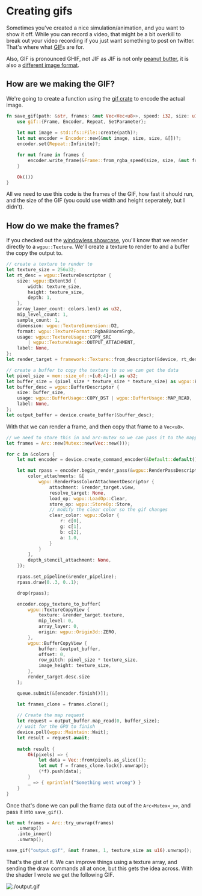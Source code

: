 # Creating gifs 

Sometimes you've created a nice simulation/animation, and you want to show it off. While you can record a video, that might be a bit overkill to break out your video recording if you just want something to post on twitter. That's where what [GIF](https://en.wikipedia.org/wiki/GIF)s are for.

Also, GIF is pronounced GHIF, not JIF as JIF is not only [peanut butter](https://en.wikipedia.org/wiki/Jif_%28peanut_butter%29), it is also a [different image format](https://filext.com/file-extension/JIF).

## How are we making the GIF?

We're going to create a function using the [gif crate](https://docs.rs/gif/) to encode the actual image.

```rust
fn save_gif(path: &str, frames: &mut Vec<Vec<u8>>, speed: i32, size: u16) -> Result<(), failure::Error> {
    use gif::{Frame, Encoder, Repeat, SetParameter};
    
    let mut image = std::fs::File::create(path)?;
    let mut encoder = Encoder::new(&mut image, size, size, &[])?;
    encoder.set(Repeat::Infinite)?;

    for mut frame in frames {
        encoder.write_frame(&Frame::from_rgba_speed(size, size, &mut frame, speed))?;
    }

    Ok(())
}
```

<!-- image-rs doesn't currently support looping, so I switched to gif -->
<!-- A GIF is a type of image, and fortunately the [image crate](https://docs.rs/image/) supports GIFs natively. It's pretty simple to use. -->

<!-- ```rust
fn save_gif(path: &str, frames: &mut Vec<Vec<u8>>, speed: i32, size: u16) -> Result<(), failure::Error> {
    let output = std::fs::File::create(path)?;
    let mut encoder = image::gif::Encoder::new(output);

    for mut data in frames {
        let frame = image::gif::Frame::from_rgba_speed(size, size, &mut data, speed);
        encoder.encode(&frame)?;
    }

    Ok(())
}
``` -->

All we need to use this code is the frames of the GIF, how fast it should run, and the size of the GIF (you could use width and height seperately, but I didn't).

## How do we make the frames?

If you checked out the [windowless showcase](../windowless/#a-triangle-without-a-window), you'll know that we render directly to a `wgpu::Texture`. We'll create a texture to render to and a buffer the copy the output to.

```rust
// create a texture to render to
let texture_size = 256u32;
let rt_desc = wgpu::TextureDescriptor {
    size: wgpu::Extent3d {
        width: texture_size,
        height: texture_size,
        depth: 1,
    },
    array_layer_count: colors.len() as u32,
    mip_level_count: 1,
    sample_count: 1,
    dimension: wgpu::TextureDimension::D2,
    format: wgpu::TextureFormat::Rgba8UnormSrgb,
    usage: wgpu::TextureUsage::COPY_SRC
        | wgpu::TextureUsage::OUTPUT_ATTACHMENT,
    label: None,
};
let render_target = framework::Texture::from_descriptor(&device, rt_desc);

// create a buffer to copy the texture to so we can get the data
let pixel_size = mem::size_of::<[u8;4]>() as u32;
let buffer_size = (pixel_size * texture_size * texture_size) as wgpu::BufferAddress;
let buffer_desc = wgpu::BufferDescriptor {
    size: buffer_size,
    usage: wgpu::BufferUsage::COPY_DST | wgpu::BufferUsage::MAP_READ,
    label: None,
};
let output_buffer = device.create_buffer(&buffer_desc);
```

With that we can render a frame, and then copy that frame to a `Vec<u8>`.

```rust
// we need to store this in and arc-mutex so we can pass it to the mapping function
let frames = Arc::new(Mutex::new(Vec::new()));

for c in &colors {
    let mut encoder = device.create_command_encoder(&Default::default());

    let mut rpass = encoder.begin_render_pass(&wgpu::RenderPassDescriptor {
        color_attachments: &[
            wgpu::RenderPassColorAttachmentDescriptor {
                attachment: &render_target.view,
                resolve_target: None,
                load_op: wgpu::LoadOp::Clear,
                store_op: wgpu::StoreOp::Store,
                // modify the clear color so the gif changes
                clear_color: wgpu::Color {
                    r: c[0],
                    g: c[1],
                    b: c[2],
                    a: 1.0,
                }
            }
        ],
        depth_stencil_attachment: None,
    });

    rpass.set_pipeline(&render_pipeline);
    rpass.draw(0..3, 0..1);

    drop(rpass);

    encoder.copy_texture_to_buffer(
        wgpu::TextureCopyView {
            texture: &render_target.texture,
            mip_level: 0,
            array_layer: 0,
            origin: wgpu::Origin3d::ZERO,
        }, 
        wgpu::BufferCopyView {
            buffer: &output_buffer,
            offset: 0,
            row_pitch: pixel_size * texture_size,
            image_height: texture_size,
        },
        render_target.desc.size
    );

    queue.submit(&[encoder.finish()]);

    let frames_clone = frames.clone();
        
    // Create the map request
    let request = output_buffer.map_read(0, buffer_size);
    // wait for the GPU to finish
    device.poll(wgpu::Maintain::Wait);
    let result = request.await;
    
    match result {
        Ok(pixels) => {
            let data = Vec::from(pixels.as_slice());
            let mut f = frames_clone.lock().unwrap();
            (*f).push(data);
        }
        _ => { eprintln!("Something went wrong") }
    }
}
```

Once that's done we can pull the frame data out of the `Arc<Mutex<_>>`, and pass it into `save_gif()`.

```rust
let mut frames = Arc::try_unwrap(frames)
    .unwrap()
    .into_inner()
    .unwrap();

save_gif("output.gif", &mut frames, 1, texture_size as u16).unwrap();
```

That's the gist of it. We can improve things using a texture array, and sending the draw commands all at once, but this gets the idea across. With the shader I wrote we get the following GIF.


![./output.gif](./output.gif)

<AutoGithubLink/>

